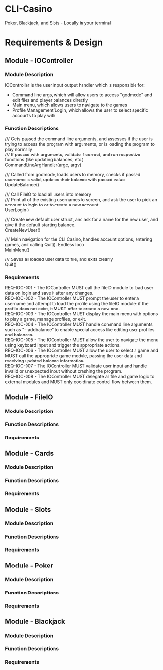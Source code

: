 # CLI-Casino
Poker, Blackjack, and Slots - Locally in your terminal

# Requirements & Design
## Module - IOController
### Module Description
IOController is the user input output handler which is responsible for:
- Command line args, which will allow users to access "godmode" and edit files and player balances directly
- Main menu, which allows users to navigate to the games
- Profile Management/Login, which allows the user to select specific accounts to play with
  
### Function Descriptions

/// Gets passed the command line arguments, and assesses if the user is trying to access the program with arguments, or is loading the program to play normally  
/// If passed with arguments, validate if correct, and run respective functions (like updating balances, etc.)  
CommandLineArgHandler(argc, argv)

/// Called from godmode, loads users to memory, checks if passed username is valid, updates their balance with passed value  
UpdateBalance()

/// Call FileIO to load all users into memory  
/// Print all of the existing usernames to screen, and ask the user to pick an account to login to or to create a new account  
UserLogin()

/// Create new default user struct, and ask for a name for the new user, and give it the default starting balance.  
CreateNewUser()

/// Main navigation for the CLI Casino, handles account options, entering games, and calling Quit(). Endless loop  
MainMenu()

/// Saves all loaded user data to file, and exits cleanly  
Quit()


### Requirements
REQ-IOC-001 - The IOController MUST call the fileIO module to load user data on login and save it after any changes.  
REQ-IOC-002 - The IOController MUST prompt the user to enter a username and attempt to load the profile using the fileIO module; if the profile does not exist, it MUST offer to create a new one.  
REQ-IOC-003 - The IOController MUST display the main menu with options to play a game, manage profiles, or exit.  
REQ-IOC-004 - The IOController MUST handle command line arguments such as "--addbalance" to enable special access like editing user profiles and balances.  
REQ-IOC-005 - The IOController MUST allow the user to navigate the menu using keyboard input and trigger the appropriate actions.  
REQ-IOC-006 - The IOController MUST allow the user to select a game and MUST call the appropriate game module, passing the user data and receiving updated balance information.  
REQ-IOC-007 - The IOController MUST validate user input and handle invalid or unexpected input without crashing the program.  
REQ-IOC-008 - The IOController MUST delegate all file and game logic to external modules and MUST only coordinate control flow between them.

## Module - FileIO
### Module Description
### Function Descriptions
### Requirements

## Module - Cards
### Module Description
### Function Descriptions
### Requirements

## Module - Slots
### Module Description
### Function Descriptions
### Requirements

## Module - Poker
### Module Description
### Function Descriptions
### Requirements

## Module - Blackjack
### Module Description
### Function Descriptions
### Requirements
